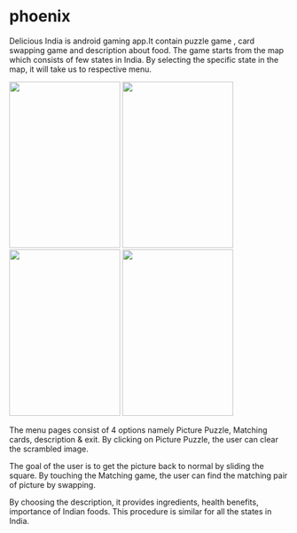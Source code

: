 # phoenix
Delicious India is android gaming app.It contain puzzle game , card swapping game and description about food.
The  game starts from the map which consists of few states in India.
 By selecting the specific state in the map, it will take us to respective menu.
 
 <img src="https://user-images.githubusercontent.com/79742924/136812316-3494abf4-ac8b-4f52-9e0f-684e0fc2356b.jpg" width="200" height="300">                                     <img src="https://user-images.githubusercontent.com/79742924/136816159-b54a485d-7ea3-4487-91a4-f01de87f2d23.jpg" width="200" height="300">              <img src="https://user-images.githubusercontent.com/79742924/136816571-988bb685-a5af-4779-9f61-e99876bd40ec.jpg" width="200" height="300">                    <img src="https://user-images.githubusercontent.com/79742924/136817279-1671364a-0e13-40eb-9a41-9b850364315b.jpg" width="200" height="300">







 
 
 
 The menu pages consist of 4 options namely Picture Puzzle, Matching cards, description & exit.
 By clicking on Picture Puzzle, the user can clear the scrambled image.


The goal of the user is to get the picture back to normal by sliding the square.
By touching the Matching game, the user can find the matching pair of picture by swapping.



By choosing the description, it provides ingredients, health benefits, importance of Indian foods.
This procedure is similar for all the states in India.
